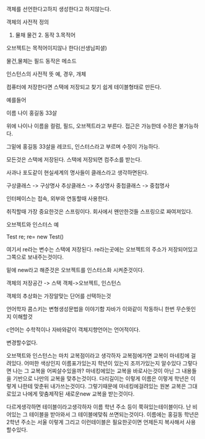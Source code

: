 
객체를 선언한다고하지 생성한다고 하지않는다.

객체의 사전적 정의
1. 뮬채 물건 2. 동작 3.목적어

오브젝트는 목적어이지않나 한다(선생님피셜)

물건,물체는 필드
동작은 메소드

인스턴스의 사전적 뜻 예, 경우, 개체

컴퓨터에 저장한다면 스택에 저장되고 찾기 쉽게 테이블형태로 만든다.

예를들어 

이름    나이
홍길동  33살

위에 나이나 이름을 컬럼, 필드, 오브젝트라고 부른다. 접근은 가능한데 수정은 불가능하다.

그밑에 홍길동 33살을 레코드, 인스터스라고 부르며 수정이 가능하다.

모든것은 스택에 저장된다. 스택에 저장되면 컴주소를 받는다.



사과나 포도같이 현실세계의 명사들이 클래스라고 생각하면된다.

구상클래스 -> 구상명사
추상클래스 -> 추상명사
중첩클래스 -> 중첩명사

인터페이스는 접속, 외부와 연동할때 사용한다.


취직할때 가장 중요한것은 스프링이다.
회사에서 왠만한것들 스프링으로 짜여져있다.

오브젝트와 인스터스 예

Test re;
re= new Test()

여기서 re라는 변수는 스택에 저장된다.
re라는곳에는 오브젝트의 주소가 저장되어있고 그쪽으로 보내주는것이다.

밑에 new라고 해준것은 오브젝트를 인스터스화 시켜준것이다.

객체의 저장공간 -> 스택
객체->오브젝트, 인스턴스


객체의 추상화는 가장알맞는 단어를 선택하는것

언어학자 콤스키는 변형생성문법을 이야기함 자바가 이와같이 작동하니 한번 무슨뜻인지 이해할것

c언어는 수학적이나 자바와같이 객체지향언어는 언어적이다.

변경할수없다.

오브잭트와 인스턴스는 마치 교복점이라고 생각하자
교복점에가면 교복이 마네킹에 걸려있다. 어떠한 색상인지 이름표가있는지 학년이 있는지 조끼가있는지 알수있다 그렇다면 나는 그 교복을 어찌살수있을까?
마네킹에있는 교복을 바로사는것이 아닌 그 내용들을 기반으로 나만의 교복을 맞추는것이다. 다리길이는 이렇게 이름은 이렇게 학년은 이렇게 나한테 맞춘뒤 내가쓰는것이다. 그렇기때문에 마네킹에걸려있는 원본 교복은 그대로있고 나에게 맞춤제작된 새로운new 교복을 받는것이다. 

다르게생각하면 테이블이라고생각하자 이름 학년 주소 등이 쭉혀있는테이블이다. 난 비어있는 그 테이블을 받아와서 그 테이블에맞춰 쓰면되는것이다. 
이름에는 홍길동 학년은 2학년 주소는 서울 이렇게 그리고 이런테이블은 필요한곳이면 언제든지 복사해서 사용할수있다. 





















